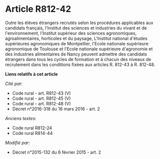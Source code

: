 # Article R812-42

Outre les élèves étrangers recrutés selon les procédures applicables aux candidats français, l'Institut des sciences et
industries du vivant et de l'environnement, l'Institut supérieur des sciences agronomiques, agroalimentaires, horticoles et
du paysage, L'Institut national d'études supérieures agronomiques de Montpellier, l'Ecole nationale supérieure agronomique de
Toulouse et l'Ecole nationale supérieure d'agronomie et des industries alimentaires de Nancy peuvent admettre des candidats
étrangers dans tous les cycles de formation et à chacun des niveaux de recrutement dans les conditions fixées aux articles R.
812-43 à R. 812-48.

**Liens relatifs à cet article**

_Cité par_:

  - Code rural - art. R812-43 (V)
  - Code rural - art. R812-45 (V)
  - Code rural - art. R812-48 (V)
  - Décret n°2016-318 du 16 mars 2016 - art. 2

_Anciens textes_:

  - Code rural R812-24
  - Code rural R814-44

_Modifié par_:

  - Décret n°2015-132 du 6 février 2015 - art. 2
